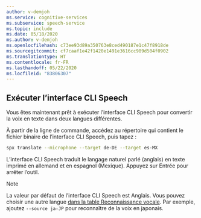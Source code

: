 ```yaml
---
author: v-demjoh
ms.service: cognitive-services
ms.subservice: speech-service
ms.topic: include
ms.date: 05/18/2020
ms.author: v-demjoh
ms.openlocfilehash: c73ee93d89a350763e8ced490187e1c47f8918de
ms.sourcegitcommit: cf7caaf1e42f1420e1491e3616cc989d504f0902
ms.translationtype: HT
ms.contentlocale: fr-FR
ms.lasthandoff: 05/22/2020
ms.locfileid: "83806307"
---
```

## <a name="run-the-speech-cli"></a>Exécuter l’interface CLI Speech

Vous êtes maintenant prêt à exécuter l’interface CLI Speech pour convertir la voix en texte dans deux langues différentes.

À partir de la ligne de commande, accédez au répertoire qui contient le fichier binaire de l’interface CLI Speech, puis tapez :

```bash
spx translate --microphone --target de-DE --target es-MX
```

L’interface CLI Speech traduit le langage naturel parlé (anglais) en texte imprimé en allemand et en espagnol (Mexique).
Appuyez sur Entrée pour arrêter l’outil.

> [!NOTE]
> La valeur par défaut de l’interface CLI Speech est Anglais. Vous pouvez choisir une autre langue [dans la table Reconnaissance vocale](../../../../language-support.md).
> Par exemple, ajoutez `--source ja-JP` pour reconnaître de la voix en japonais.
